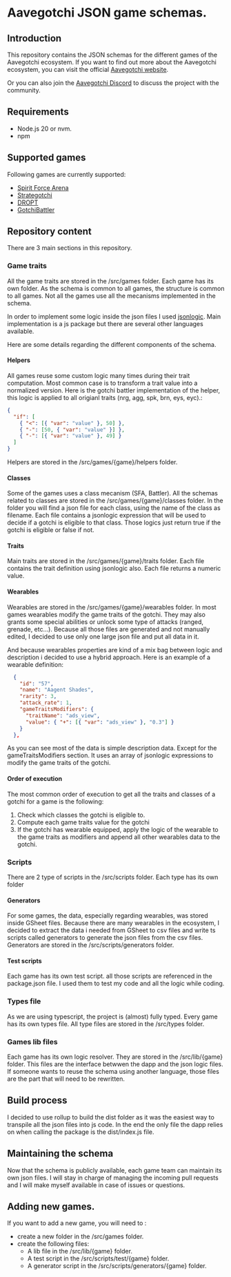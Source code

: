 # Aavegotchi JSON game schemas.

## Introduction

This repository contains the JSON schemas for the different games of the Aavegotchi ecosystem. 
If you want to find out more about the Aavegotchi ecosystem, you can visit the official [Aavegotchi website](https://aavegotchi.com/).

Or you can also join the [Aavegotchi Discord](https://discord.gg/aavegotchi) to discuss the project with the community.

## Requirements

- Node.js 20 or nvm.
- npm

## Supported games

Following games are currently supported:

- [Spirit Force Arena](https://dapp.aavegotchi.com/games/spirit-force-arena?utm_source=aavegotchi)
- [Strategotchi](https://strategotchi.io/)
- [DROPT](https://web.playdropt.io/)
- [GotchiBattler](https://gotchibattler.com/)

## Repository content 

There are 3 main sections in this repository.

### Game traits

All the game traits are stored in the /src/games folder. 
Each game has its own folder.
As the schema is common to all games, the structure is common to all games. 
Not all the games use all the mecanisms implemented in the schema.

In order to implement some logic inside the json files I used [jsonlogic](https://jsonlogic.com/).
Main implementation is a js package but there are several other languages available.

Here  are some details regarding the different components of the schema.

#### Helpers
All games reuse some custom logic many times during their trait computation. Most common case is to transform a trait value into a normalized version. 
Here is the gotchi battler implementation of the helper, this logic is applied to all origianl traits (nrg, agg, spk, brn, eys, eyc).:

```json
{
  "if": [
    { "<": [{ "var": "value" }, 50] },
    { "-": [50, { "var": "value" }] },
    { "-": [{ "var": "value" }, 49] }
  ]
}
```
Helpers are stored in the /src/games/{game}/helpers folder.

#### Classes
Some of the games uses a class mecanism (SFA, Battler). All the schemas related to classes are stored in the /src/games/{game}/classes folder. In the folder you will find a json file for each class, using the name of the class as filename. Each file contains a jsonlogic expression that will be used to decide if a gotchi is eligible to that class. Those logics just return true if the gotchi is eligible or false if not.

#### Traits
Main traits are stored in the /src/games/{game}/traits folder. Each file contains the trait definition using jsonlogic also. Each file returns a numeric value.

#### Wearables
Wearables are stored in the /src/games/{game}/wearables folder. In most games wearables modify the game traits of the gotchi. They may also grants some special abilities or unlock some type of attacks (ranged, grenade, etc...). Because all those files are generated and not manually edited, I decided to use only one large json file and put all data in it. 

And because wearables properties are kind of a mix bag between logic and description i decided to use a hybrid approach. Here is an example of a wearable definition:

```json
  {
    "id": "57",
    "name": "Aagent Shades",
    "rarity": 3,
    "attack_rate": 1,
    "gameTraitsModifiers": {
      "traitName": "ads_view",
      "value": { "+": [{ "var": "ads_view" }, "0.3"] }
    }
  },
```
As you can see most of the data is simple description data. Except for the gameTraitsModifiers section. It uses an array of jsonlogic expressions to modify the game traits of the gotchi.

#### Order of execution

The most common order of execution to get all the traits and classes of a gotchi for a game is the following:
1. Check which classes the gotchi is eligible to.
2. Compute each game traits value for the gotchi
3. If the gotchi has wearable equipped, apply the logic of the wearable to the game traits as modifiers and append all other wearables data to the gotchi.

### Scripts

There are 2 type of scripts in the /src/scripts folder. Each type has its own folder

#### Generators

For some games, the data, especially regarding wearables, was stored inside GSheet files. Because there are many wearables in the ecosystem, I decided to extract the data i needed from GSheet to csv files and write ts scripts called generators to generate the json files from the csv files.
Generators are stored in the /src/scripts/generators folder.

#### Test scripts

Each game has its own test script. all those scripts are referenced in the package.json file.
I used them to test my code and all the logic while coding.

### Types file

As we are using typescript, the project is (almost) fully typed. Every game has its own types file. All type files are stored in the /src/types folder.

### Games lib files

Each game has its own logic resolver. They are stored in the /src/lib/{game} folder.
This files are the interface betwwen the dapp and the json logic files. 
If someone wants to reuse the schema using another language, those files are the part that will need to be rewritten.

## Build process

I decided to use rollup to build the dist folder as it was the easiest way to transpile all the json files into js code. 
In the end the only file the dapp relies on when calling the package is the dist/index.js file.

## Maintaining the schema

Now that the schema is publicly available, each game team can maintain its own json files.
I will stay in charge of managing the incoming pull requests and I will make myself available in case of issues or questions.

## Adding new games. 

If you want to add a new game, you will need to : 
  - create a new folder in the /src/games folder.
  - create the following files:
    - A lib file in the /src/lib/{game} folder.
    - A test script in the /src/scripts/test/{game} folder.
    - A generator script in the /src/scripts/generators/{game} folder.

